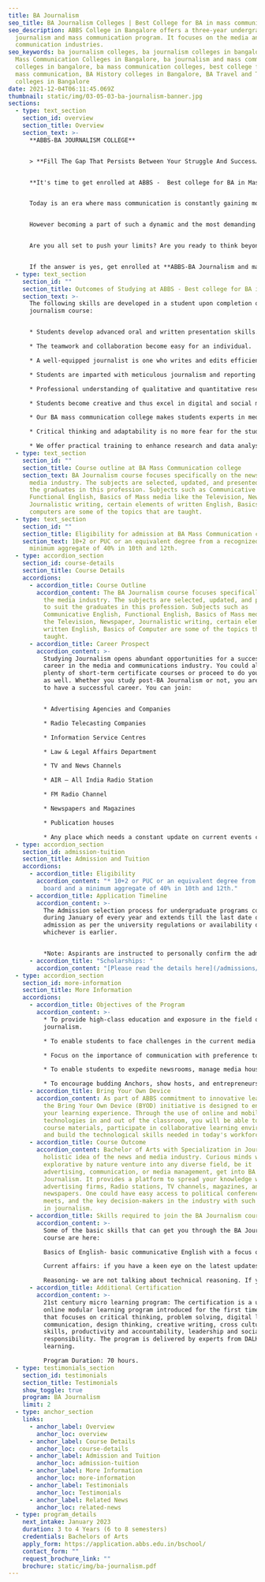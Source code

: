 ```yaml
---
title: BA Journalism
seo_title: BA Journalism Colleges | Best College for BA in mass communication
seo_description: ABBS College in Bangalore offers a three-year undergraduate
  journalism and mass communication program. It focuses on the media and mass
  communication industries.
seo_keywords: ba journalism colleges, ba journalism colleges in bangalore, BA
  Mass Communication Colleges in Bangalore, ba journalism and mass communication
  colleges in bangalore, ba mass communication colleges, best college for ba in
  mass communication, BA History colleges in Bangalore, BA Travel and Tourism
  colleges in Bangalore
date: 2021-12-04T06:11:45.069Z
thumbnail: static/img/03-05-03-ba-journalism-banner.jpg
sections:
  - type: text_section
    section_id: overview
    section_title: Overview
    section_text: >-
      **ABBS-BA JOURNALISM COLLEGE**


      > **Fill The Gap That Persists Between Your Struggle And Success…..**


      **It's time to get enrolled at ABBS -  Best college for BA in Mass Communication**


      Today is an era where mass communication is constantly gaining more significance in our lives. The blend of technology and digital platforms is unleashing more opportunities for journalism professionals diversely. The boom in technology and online multimedia platforms are changing the complete scene of Journalism. From print media to publishing houses to OTT platforms, mass communication is becoming vital everywhere and evolving to reach out to more and more people. The fact that mass media is the fourth pillar of our Indian democracy makes it a more reasonable and relevant field to build a career.


      However becoming a part of such a dynamic and the most demanding sector is not going to be easy for you, it is feasible for a confident, fearless and creative person who can make themselves acknowledged by big media houses or attract the attention of the audience. Studying at ABBS-BA journalism college in Bangalore makes you that person.


      Are you all set to push your limits? Are you ready to think beyond your capacity? Are you ready to be creative?


      If the answer is yes, get enrolled at **ABBS-BA Journalism and mass communication college in Bangalore**
  - type: text_section
    section_id: ""
    section_title: Outcomes of Studying at ABBS - Best college for BA in Mass Communication
    section_text: >-
      The following skills are developed in a student upon completion of the
      journalism course:


      * Students develop advanced oral and written presentation skills. 

      * The teamwork and collaboration become easy for an individual.

      * A well-equipped journalist is one who writes and edits efficiently, and that is developed here. 

      * Students are imparted with meticulous journalism and reporting training.

      * Professional understanding of qualitative and quantitative research methods.

      * Students become creative and thus excel in digital and social media platforms.

      * Our BA mass communication college makes students experts in media content creation. 

      * Critical thinking and adaptability is no more fear for the students.

      * We offer practical training to enhance research and data analysis, and visual and graphic communication.
  - type: text_section
    section_id: ""
    section_title: Course outline at BA Mass Communication college
    section_text: BA Journalism course focuses specifically on the news and the
      media industry. The subjects are selected, updated, and presented to suit
      the graduates in this profession. Subjects such as Communicative English,
      Functional English, Basics of Mass media like the Television, Newspaper,
      Journalistic writing, certain elements of written English, Basics of
      computers are some of the topics that are taught.
  - type: text_section
    section_id: ""
    section_title: Eligibility for admission at BA Mass Communication college
    section_text: 10+2 or PUC or an equivalent degree from a recognized board and a
      minimum aggregate of 40% in 10th and 12th.
  - type: accordion_section
    section_id: course-details
    section_title: Course Details
    accordions:
      - accordion_title: Course Outline
        accordion_content: The BA Journalism course focuses specifically on the news and
          the media industry. The subjects are selected, updated, and presented
          to suit the graduates in this profession. Subjects such as
          Communicative English, Functional English, Basics of Mass media like
          the Television, Newspaper, Journalistic writing, certain elements of
          written English, Basics of Computer are some of the topics that are
          taught.
      - accordion_title: Career Prospect
        accordion_content: >-
          Studying Journalism opens abundant opportunities for a successful
          career in the media and communications industry. You could also do
          plenty of short-term certificate courses or proceed to do your masters
          as well. Whether you study post-BA Journalism or not, you are assured
          to have a successful career. You can join:


          * Advertising Agencies and Companies

          * Radio Telecasting Companies

          * Information Service Centres

          * Law & Legal Affairs Department

          * TV and News Channels

          * AIR – All India Radio Station

          * FM Radio Channel

          * Newspapers and Magazines

          * Publication houses

          * Any place which needs a constant update on current events can be an opportunity to grow your career. One can bring out the passion to get the real truth in a given event or situation and scale-up in their career.
  - type: accordion_section
    section_id: admission-tuition
    section_title: Admission and Tuition
    accordions:
      - accordion_title: Eligibility
        accordion_content: "* 10+2 or PUC or an equivalent degree from a recognized
          board and a minimum aggregate of 40% in 10th and 12th."
      - accordion_title: Application Timeline
        accordion_content: >-
          The Admission selection process for undergraduate programs commences
          during January of every year and extends till the last date of
          admission as per the university regulations or availability of seats,
          whichever is earlier.


          *Note: Aspirants are instructed to personally confirm the admission dates and timelines from the admissions office.*
      - accordion_title: "Scholarships: "
        accordion_content: "[Please read the details here](/admissions/fees-scholarships)"
  - type: accordion_section
    section_id: more-information
    section_title: More Information
    accordions:
      - accordion_title: Objectives of the Program
        accordion_content: >-
          * To provide high-class education and exposure in the field of
          journalism.

          * To enable students to face challenges in the current media and communication platform.

          * Focus on the importance of communication with preference to mass media.

          * To enable students to expedite newsrooms, manage media houses with a solution-driven attitude

          * To encourage budding Anchors, show hosts, and entrepreneurs in the field of journalism.
      - accordion_title: Bring Your Own Device
        accordion_content: As part of ABBS commitment to innovative learning strategies,
          the Bring Your Own Device (BYOD) initiative is designed to enhance
          your learning experience. Through the use of online and mobile
          technologies in and out of the classroom, you will be able to access
          course materials, participate in collaborative learning environments
          and build the technological skills needed in today's workforce.
      - accordion_title: Course Outcome
        accordion_content: Bachelor of Arts with Specialization in Journalism provides a
          holistic idea of the news and media industry. Curious minds who are
          explorative by nature venture into any diverse field, be it
          advertising, communication, or media management, get into BA
          Journalism. It provides a platform to spread your knowledge wings
          advertising firms, Radio stations, TV channels, magazines, and
          newspapers. One could have easy access to political conferences,
          meets, and the key decision-makers in the industry with such a career
          in journalism.
      - accordion_title: Skills required to join the BA Journalism course
        accordion_content: >-
          Some of the basic skills that can get you through the BA Journalism
          course are here:

          Basics of English- basic communicative English with a focus on grammar and comprehension is very important. 

          Current affairs: if you have a keen eye on the latest updates in the news and media and a thirst for updating your general knowledge on these matters, it could be a qualifier. 

          Reasoning- we are not talking about technical reasoning. If you can have basic reasoning on human behaviour that is good enough to start the BA journalism course.
      - accordion_title: Additional Certification
        accordion_content: >-
          21st century micro learning program: The certification is a unique
          online modular learning program introduced for the first time in India
          that focuses on critical thinking, problem solving, digital literacy,
          communication, design thinking, creative writing, cross cultural
          skills, productivity and accountability, leadership and social
          responsibility. The program is delivered by experts from DALHAM
          learning. 

          Program Duration: 70 hours.
  - type: testimonials_section
    section_id: testimonials
    section_title: Testimonials
    show_toggle: true
    program: BA Journalism
    limit: 2
  - type: anchor_section
    links:
      - anchor_label: Overview
        anchor_loc: overview
      - anchor_label: Course Details
        anchor_loc: course-details
      - anchor_label: Admission and Tuition
        anchor_loc: admission-tuition
      - anchor_label: More Information
        anchor_loc: more-information
      - anchor_label: Testimonials
        anchor_loc: Testimonials
      - anchor_label: Related News
        anchor_loc: related-news
  - type: program_details
    next_intake: January 2023
    duration: 3 to 4 Years (6 to 8 semesters)
    credentials: Bachelors of Arts
    apply_form: https://application.abbs.edu.in/bschool/
    contact_form: ""
    request_brochure_link: ""
    brochure: static/img/ba-journalism.pdf
---
```

